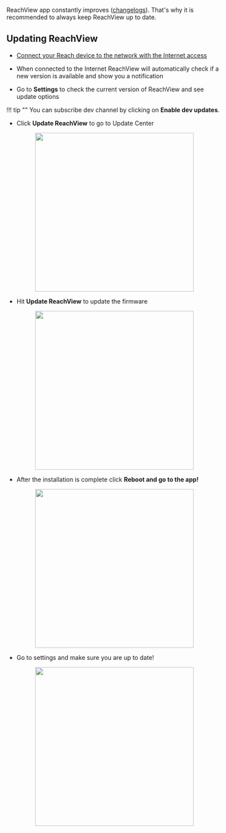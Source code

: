 ReachView app constantly improves ([changelogs](../../reachview/changelogs)). That's why it is recommended to always keep ReachView up to date.  

## Updating ReachView

* [Connect your Reach device to the network with the Internet access](../../tutorials/connecting-to-the-internet/)

* When connected to the Internet ReachView will automatically check if a new version is available and show you a notification

* Go to **Settings** to check the current version of ReachView and see update options

!!! tip ""
	You can subscribe dev channel by clicking on **Enable dev updates**.

* Click **Update ReachView** to go to Update Center

<p style="text-align:center" ><img src="../img/reachview/updater/notification.PNG" style="width: 370px;" /></p>

* Hit **Update ReachView** to update the firmware

<p style="text-align:center" ><img src="../img/reachview/updater/update.png" style="width: 370px;" /></p>

* After the installation is complete click **Reboot and go to the app!**

<p style="text-align:center" ><img src="../img/reachview/updater/reboot.png" style="width: 370px;" /></p>

* Go to settings and make sure you are up to date! 

<p style="text-align:center" ><img src="../img/reachview/updater/uptodate.png" style="width: 370px;" /></p>
